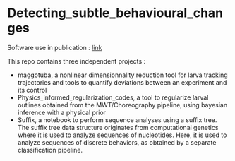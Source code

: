 # Detecting_subtle_behavioural_changes

Software use in publication : [link](link)

This repo contains three independent projects :
- maggotuba, a nonlinear dimensionnality reduction tool for larva tracking trajectories and tools to quantify deviations between an experiment and its control
- Physics_informed_regularization_codes, a tool to regularize larval outlines obtained from the MWT/Choreography pipeline, using bayesian inference with a physical prior
- Suffix, a notebook to perform sequence analyses using a suffix tree. The suffix tree data structure originates from computational genetics where it is used to analyze sequences of nucleotides. Here, it is used to analyze sequences of discrete behaviors, as obtained by a separate classification pipeline.